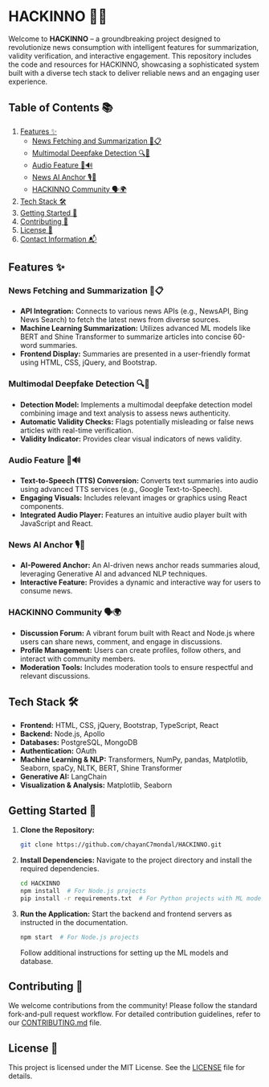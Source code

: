 
# HACKINNO 🌟🚀

Welcome to **HACKINNO** – a groundbreaking project designed to revolutionize news consumption with intelligent features for summarization, validity verification, and interactive engagement. This repository includes the code and resources for HACKINNO, showcasing a sophisticated system built with a diverse tech stack to deliver reliable news and an engaging user experience.

## Table of Contents 📚

1. [Features ✨](#features-)
   - [News Fetching and Summarization 📰📋](#news-fetching-and-summarization-)
   - [Multimodal Deepfake Detection 🔍🚫](#multimodal-deepfake-detection-)
   - [Audio Feature 🎤🔊](#audio-feature-)
   - [News AI Anchor 🎙️🤖](#news-ai-anchor-)
   - [HACKINNO Community 🗣️🌍](#hackinno-community-)
2. [Tech Stack 🛠️](#tech-stack-)
3. [Getting Started 🚀](#getting-started-)
4. [Contributing 🤝](#contributing-)
5. [License 📜](#license-)
6. [Contact Information 📬](#contact-information-)

## Features ✨

### News Fetching and Summarization 📰📋
- **API Integration:** Connects to various news APIs (e.g., NewsAPI, Bing News Search) to fetch the latest news from diverse sources.
- **Machine Learning Summarization:** Utilizes advanced ML models like BERT and Shine Transformer to summarize articles into concise 60-word summaries.
- **Frontend Display:** Summaries are presented in a user-friendly format using HTML, CSS, jQuery, and Bootstrap.

### Multimodal Deepfake Detection 🔍🚫
- **Detection Model:** Implements a multimodal deepfake detection model combining image and text analysis to assess news authenticity.
- **Automatic Validity Checks:** Flags potentially misleading or false news articles with real-time verification.
- **Validity Indicator:** Provides clear visual indicators of news validity.

### Audio Feature 🎤🔊
- **Text-to-Speech (TTS) Conversion:** Converts text summaries into audio using advanced TTS services (e.g., Google Text-to-Speech).
- **Engaging Visuals:** Includes relevant images or graphics using React components.
- **Integrated Audio Player:** Features an intuitive audio player built with JavaScript and React.

### News AI Anchor 🎙️🤖
- **AI-Powered Anchor:** An AI-driven news anchor reads summaries aloud, leveraging Generative AI and advanced NLP techniques.
- **Interactive Feature:** Provides a dynamic and interactive way for users to consume news.

### HACKINNO Community 🗣️🌍
- **Discussion Forum:** A vibrant forum built with React and Node.js where users can share news, comment, and engage in discussions.
- **Profile Management:** Users can create profiles, follow others, and interact with community members.
- **Moderation Tools:** Includes moderation tools to ensure respectful and relevant discussions.

## Tech Stack 🛠️

- **Frontend:** HTML, CSS, jQuery, Bootstrap, TypeScript, React
- **Backend:** Node.js, Apollo
- **Databases:** PostgreSQL, MongoDB
- **Authentication:** OAuth
- **Machine Learning & NLP:** Transformers, NumPy, pandas, Matplotlib, Seaborn, spaCy, NLTK, BERT, Shine Transformer
- **Generative AI:** LangChain
- **Visualization & Analysis:** Matplotlib, Seaborn

## Getting Started 🚀

1. **Clone the Repository:**
   ```bash
   git clone https://github.com/chayanC7mondal/HACKINNO.git
   ```
2. **Install Dependencies:**
   Navigate to the project directory and install the required dependencies.
   ```bash
   cd HACKINNO
   npm install  # For Node.js projects
   pip install -r requirements.txt  # For Python projects with ML models
   ```
3. **Run the Application:**
   Start the backend and frontend servers as instructed in the documentation.
   ```bash
   npm start  # For Node.js projects
   ```
   Follow additional instructions for setting up the ML models and database.

## Contributing 🤝

We welcome contributions from the community! Please follow the standard fork-and-pull request workflow. For detailed contribution guidelines, refer to our [CONTRIBUTING.md](CONTRIBUTING.md) file.

## License 📜

This project is licensed under the MIT License. See the [LICENSE](LICENSE) file for details.
